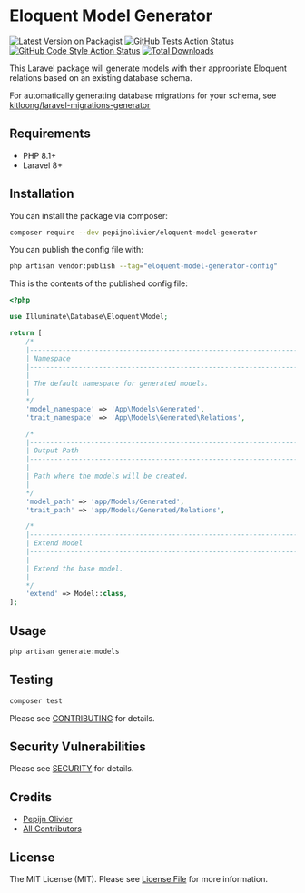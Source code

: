 # Eloquent Model Generator


[![Latest Version on Packagist](https://img.shields.io/packagist/v/pepijnolivier/eloquent-model-generator.svg?style=flat-square)](https://packagist.org/packages/pepijnolivier/eloquent-model-generator)
[![GitHub Tests Action Status](https://img.shields.io/github/actions/workflow/status/pepijnolivier/eloquent-model-generator/run-tests.yml?branch=main&label=tests&style=flat-square)](https://github.com/pepijnolivier/eloquent-model-generator/actions?query=workflow%3Arun-tests+branch%3Amain)
[![GitHub Code Style Action Status](https://img.shields.io/github/actions/workflow/status/pepijnolivier/eloquent-model-generator/fix-php-code-style-issues.yml?branch=main&label=code%20style&style=flat-square)](https://github.com/pepijnolivier/eloquent-model-generator/actions?query=workflow%3A"Fix+PHP+code+style+issues"+branch%3Amain)
[![Total Downloads](https://img.shields.io/packagist/dt/pepijnolivier/eloquent-model-generator.svg?style=flat-square)](https://packagist.org/packages/pepijnolivier/eloquent-model-generator)



This Laravel package will generate models with their appropriate Eloquent relations based on an existing database schema.

For automatically generating database migrations for your schema, see [kitloong/laravel-migrations-generator](https://github.com/kitloong/laravel-migrations-generator)

## Requirements

- PHP 8.1+
- Laravel 8+

## Installation

You can install the package via composer:

```bash
composer require --dev pepijnolivier/eloquent-model-generator
```

You can publish the config file with:

```bash
php artisan vendor:publish --tag="eloquent-model-generator-config"
```

This is the contents of the published config file:

```php
<?php

use Illuminate\Database\Eloquent\Model;

return [
    /*
    |--------------------------------------------------------------------------
    | Namespace
    |--------------------------------------------------------------------------
    |
    | The default namespace for generated models.
    |
    */
    'model_namespace' => 'App\Models\Generated',
    'trait_namespace' => 'App\Models\Generated\Relations',

    /*
    |--------------------------------------------------------------------------
    | Output Path
    |--------------------------------------------------------------------------
    |
    | Path where the models will be created.
    |
    */
    'model_path' => 'app/Models/Generated',
    'trait_path' => 'app/Models/Generated/Relations',

    /*
    |--------------------------------------------------------------------------
    | Extend Model
    |--------------------------------------------------------------------------
    |
    | Extend the base model.
    |
    */
    'extend' => Model::class,
];

```


## Usage

```php
php artisan generate:models
```

## Testing

```bash
composer test
```

Please see [CONTRIBUTING](CONTRIBUTING.md) for details.

## Security Vulnerabilities

Please see [SECURITY](SECURITY.md) for details.

## Credits

- [Pepijn Olivier](https://github.com/pepijnolivier)
- [All Contributors](../../contributors)

## License

The MIT License (MIT). Please see [License File](LICENSE.md) for more information.
